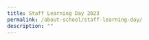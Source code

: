 ```yaml
---
title: Staff Learning Day 2023
permalink: /about-school/staff-learning-day/
description: ""
---
```

